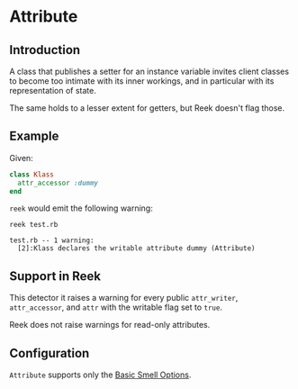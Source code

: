 # Attribute

## Introduction

A class that publishes a setter for an instance variable invites
client classes to become too intimate with its inner workings, and in
particular with its representation of state.

The same holds to a lesser extent for getters, but Reek doesn't flag those.

## Example

Given:

```Ruby
class Klass
  attr_accessor :dummy
end
```

`reek` would emit the following warning:

```
reek test.rb

test.rb -- 1 warning:
  [2]:Klass declares the writable attribute dummy (Attribute)
```

## Support in Reek

This detector it raises a warning for every public `attr_writer`,
`attr_accessor`, and `attr` with the writable flag set to `true`.

Reek does not raise warnings for read-only attributes.

## Configuration

`Attribute` supports only the [Basic Smell Options](Basic-Smell-Options.md).
